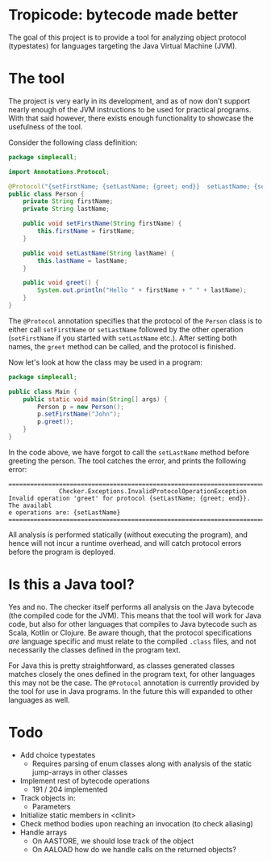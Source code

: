 # Tropicode: bytecode made better

The goal of this project is to provide a tool for analyzing object protocol (typestates) for languages targeting the 
Java Virtual Machine (JVM). 

# The tool
The project is very early in its development, and as of now don't support nearly enough of the JVM instructions to be 
used for practical programs. With that said however, there exists enough functionality to showcase the usefulness of 
the tool.

Consider the following class definition:

```java
package simplecall;

import Annotations.Protocol;

@Protocol("{setFirstName; {setLastName; {greet; end}}  setLastName; {setFirstName; {greet; end}}}")
public class Person {
    private String firstName;
    private String lastName;

    public void setFirstName(String firstName) {
        this.firstName = firstName;
    }

    public void setLastName(String lastName) {
        this.lastName = lastName;
    }

    public void greet() {
        System.out.println("Hello " + firstName + " " + lastName);
    }
}
```

The `@Protocol` annotation specifies that the protocol of the `Person` class is to either call `setFirstName` or `setLastName` followed 
by the other operation (`setFirstName` if you started with `setLastName` etc.). After setting both names, the `greet` 
method can be called, and the protocol is finished.

Now let's look at how the class may be used in a program:

```java
package simplecall;

public class Main {
    public static void main(String[] args) {
        Person p = new Person();
        p.setFirstName("John");
        p.greet();
    }
}
```

In the code above, we have forgot to call the `setLastName` method before greeting the person. The tool catches the error, 
and prints the following error:

```
================================================================================
              Checker.Exceptions.InvalidProtocolOperationException              
Invalid operation 'greet' for protocol {setLastName; {greet; end}}. The availabl
e operations are: {setLastName}
================================================================================
```

All analysis is performed statically (without executing the program), and hence will not incur a runtime overhead, and 
will catch protocol errors before the program is deployed.

# Is this a Java tool?

Yes and no. The checker itself performs all analysis on the Java bytecode (the compiled code for the JVM). This means 
that the tool will work for Java code, but also for other languages that compiles to Java bytecode such as Scala, Kotlin
or Clojure. Be aware though, that the protocol specifications _are_ language specific and must relate to the compiled 
`.class` files, and not necessarily the classes defined in the program text. 

For Java this is pretty straightforward, as classes generated classes matches closely the ones defined in the program 
text, for other languages this may not be the case. The `@Protocol` annotation is currently provided by the tool for use
in Java programs. In the future this will expanded to other languages as well.


# Todo
* Add choice typestates
    * Requires parsing of enum classes along with analysis of the static jump-arrays in other classes
* Implement rest of bytecode operations
    * 191 / 204 implemented 
* Track objects in:
    * Parameters
* Initialize static members in &lt;clinit&gt;
* Check method bodies upon reaching an invocation (to check aliasing)
* Handle arrays
    * On AASTORE, we should lose track of the object
    * On AALOAD how do we handle calls on the returned objects?